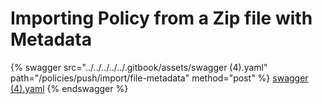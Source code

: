 # Importing Policy from a Zip file with Metadata

{% swagger src="../../../../../.gitbook/assets/swagger (4).yaml" path="/policies/push/import/file-metadata" method="post" %}
[swagger (4).yaml](<../../../../../.gitbook/assets/swagger (4).yaml>)
{% endswagger %}
